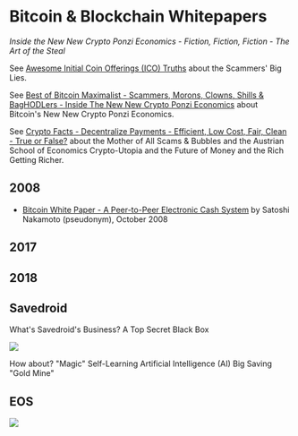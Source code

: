 

# Bitcoin & Blockchain Whitepapers 

_Inside the New New Crypto Ponzi Economics - Fiction, Fiction, Fiction - The Art of the Steal_


See [Awesome Initial Coin Offerings (ICO) Truths](https://github.com/openblockchains/awesome-ico-truths) 
about the Scammers' Big Lies.

See [Best of Bitcoin Maximalist - Scammers, Morons, Clowns, Shills & BagHODLers - Inside The New New Crypto Ponzi Economics](https://bitsblocks.github.io/bitcoin-maximalist) about
Bitcoin's New New Crypto Ponzi Economics.

See [Crypto Facts - Decentralize Payments - Efficient, Low Cost, Fair, Clean - True or False?](https://bitsblocks.github.io/crypto-facts)
about the Mother of All Scams & Bubbles and the Austrian School of Economics Crypto-Utopia 
and the Future of Money and the Rich Getting Richer.


## 2008

- [Bitcoin White Paper - A Peer-to-Peer Electronic Cash System](https://bitsblocks.github.io/bitcoin-whitepaper) by Satoshi Nakamoto (pseudonym), October 2008



## 2017


## 2018




## Savedroid

What's Savedroid's Business? A Top Secret Black Box

![](i/trolly-ponzi.png)

How about? "Magic" Self-Learning Artificial Intelligence (AI) Big Saving "Gold Mine"



## EOS

![](i/trolly-eos.png)


